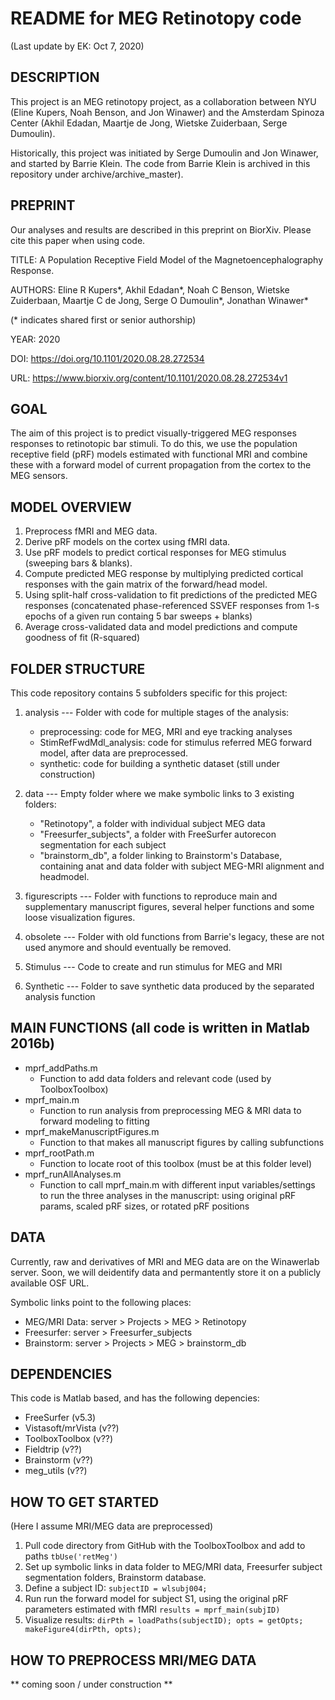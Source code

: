 # README for MEG Retinotopy code

(Last update by EK: Oct 7, 2020)

## DESCRIPTION
This project is an MEG retinotopy project, as a collaboration between 
NYU (Eline Kupers, Noah Benson, and Jon Winawer) and the Amsterdam Spinoza Center 
(Akhil Edadan, Maartje de Jong, Wietske Zuiderbaan, Serge Dumoulin).

Historically, this project was initiated by Serge Dumoulin and Jon Winawer, and started by Barrie Klein.
The code from Barrie Klein is archived in this repository under archive/archive_master).


## PREPRINT
Our analyses and results are described in this preprint on BiorXiv. Please cite this paper when using code.

TITLE:		A Population Receptive Field Model of the Magnetoencephalography Response.

AUTHORS:	Eline R Kupers\*, Akhil Edadan\*,  Noah C Benson, Wietske Zuiderbaan, Maartje C de Jong, Serge O Dumoulin\*, Jonathan Winawer\*

(\* indicates shared first or senior authorship)

YEAR:		2020

DOI:		https://doi.org/10.1101/2020.08.28.272534

URL: 		https://www.biorxiv.org/content/10.1101/2020.08.28.272534v1


## GOAL
The aim of this project is to predict visually-triggered MEG responses responses to retinotopic bar stimuli. To do this, we use the population receptive field (pRF) models estimated with functional MRI and combine these with a forward model of current propagation from the cortex to the MEG sensors. 


## MODEL OVERVIEW
1. Preprocess fMRI and MEG data.
2. Derive pRF models on the cortex using fMRI data.
3. Use pRF models to predict cortical responses for MEG stimulus (sweeping bars & blanks).
4. Compute predicted MEG response by multiplying predicted cortical responses with the gain matrix of the forward/head model.
5. Using split-half cross-validation to fit predictions of the predicted MEG responses (concatenated phase-referenced SSVEF responses from 1-s epochs of a given run containg 5 bar sweeps + blanks)
6. Average cross-validated data and model predictions and compute goodness of fit (R-squared) 


## FOLDER STRUCTURE
This code repository contains 5 subfolders specific for this project:
1. analysis --- Folder with code for multiple stages of the analysis:
	- preprocessing: code for MEG, MRI and eye tracking analyses
	- StimRefFwdMdl_analysis: code for stimulus referred MEG forward model, after data are preprocessed.
	- synthetic: code for building a synthetic dataset (still under construction)		

2. data --- Empty folder where we make symbolic links to 3 existing folders:
	- "Retinotopy", a folder with individual subject MEG data
	- "Freesurfer_subjects", a folder with FreeSurfer autorecon segmentation for each subject
	- "brainstorm_db", a folder linking to Brainstorm's Database, containing anat and data folder with subject MEG-MRI alignment and headmodel.

3. figurescripts --- Folder with functions to reproduce main and supplementary manuscript figures, several helper functions and some loose visualization figures.

4. obsolete --- Folder with old functions from Barrie's legacy, these are not used anymore and should eventually be removed.

5. Stimulus --- Code to create and run stimulus for MEG and MRI

6. Synthetic --- Folder to save synthetic data produced by the separated analysis function

## MAIN FUNCTIONS (all code is written in Matlab 2016b)
* mprf_addPaths.m
	+ Function to add data folders and relevant code (used by ToolboxToolbox)
* mprf_main.m
	+ Function to run analysis from preprocessing MEG & MRI data to forward modeling to fitting
* mprf_makeManuscriptFigures.m
	+ Function to that makes all manuscript figures by calling subfunctions
* mprf_rootPath.m
	+ Function to locate root of this toolbox (must be at this folder level)
* mprf_runAllAnalyses.m
	+ Function to call mprf_main.m with different input variables/settings to run the three analyses in the manuscript: using original pRF params, scaled pRF sizes, or rotated pRF positions


## DATA 
Currently, raw and derivatives of MRI and MEG data are on the Winawerlab server.
Soon, we will deidentify data and permantently store it on a publicly available OSF URL.

Symbolic links point to the following places:
* MEG/MRI Data: server > Projects > MEG > Retinotopy
* Freesurfer:   server > Freesurfer_subjects
* Brainstorm: 	server > Projects > MEG > brainstorm_db


## DEPENDENCIES
This code is Matlab based, and has the following depencies:
* FreeSurfer (v5.3)
* Vistasoft/mrVista (v??)
* ToolboxToolbox (v??)
* Fieldtrip (v??)
* Brainstorm (v??)
* meg_utils (v??)


## HOW TO GET STARTED
(Here I assume MRI/MEG data are preprocessed)

1. Pull code directory from GitHub with the ToolboxToolbox and add to paths
`tbUse('retMeg')`
2. Set up symbolic links in data folder to MEG/MRI data, Freesurfer subject segmentation folders, Brainstorm database.
3. Define a subject ID:
`subjectID = wlsubj004;`
4. Run run the forward model for subject S1, using the original pRF parameters estimated with fMRI
`results = mprf_main(subjID)`
5. Visualize results:
 `dirPth = loadPaths(subjectID); opts = getOpts; makeFigure4(dirPth, opts);`



## HOW TO PREPROCESS MRI/MEG DATA
** coming soon / under construction **
